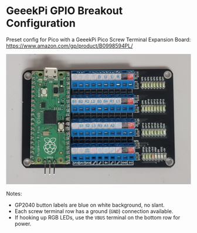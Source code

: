 # GeeekPi GPIO Breakout Configuration

Preset config for Pico with a GeeekPi Pico Screw Terminal Expansion Board: <https://www.amazon.com/gp/product/B0998594PL/>

![Pin Mapping](assets/PinMapping.png)

Notes:

* GP2040 button labels are blue on white background, no slant.
* Each screw terminal row has a ground (`GND`) connection available.
* If hooking up RGB LEDs, use the `VBUS` terminal on the bottom row for power.
